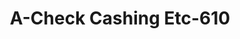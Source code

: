 ---
f_zip-code: 92024
f_state-code: CA
title: A-Check Cashing Etc-610
f_phone: 760-942-0566
f_city-only: Encinitas
f_address: 1512 Encinitas Boulevard Encinitas
f_location-unique-id: '610'
slug: a-check-cashing-etc-610
updated-on: '2024-05-30T13:46:58.046Z'
created-on: '2024-05-30T13:36:59.803Z'
published-on: '2024-05-30T13:54:32.469Z'
f_city-state: cms/city/encinitas-ca.md
f_company: cms/company/a-check-cashing-etc.md
f_state: cms/state/california.md
layout: '[payday-loan].html'
tags: payday-loan
---